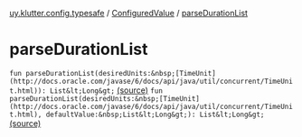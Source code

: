[uy.klutter.config.typesafe](../index.md) / [ConfiguredValue](index.md) / [parseDurationList](.)


# parseDurationList
`fun parseDurationList(desiredUnits:&nbsp;[TimeUnit](http://docs.oracle.com/javase/6/docs/api/java/util/concurrent/TimeUnit.html)): List&lt;Long&gt;` [(source)](https://github.com/kohesive/klutter/blob/master/config-typesafe-jdk6/src/main/kotlin/uy/klutter/config/typesafe/TypesafeConfig_Ext.kt#L107)
`fun parseDurationList(desiredUnits:&nbsp;[TimeUnit](http://docs.oracle.com/javase/6/docs/api/java/util/concurrent/TimeUnit.html), defaultValue:&nbsp;List&lt;Long&gt;): List&lt;Long&gt;` [(source)](https://github.com/kohesive/klutter/blob/master/config-typesafe-jdk6/src/main/kotlin/uy/klutter/config/typesafe/TypesafeConfig_Ext.kt#L108)


